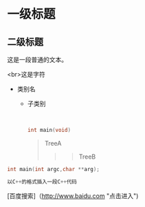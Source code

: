 # 一级标题

## 二级标题

这是一段普通的文本。<br>

\<br>这是字符<br>

* 类别名

  * 子类别

    <br>

    ```c
    int main(void)
    ```

    > TreeA
    >
    > > > TreeB<br>

```c
int main(int argc,char **arg);
```

```cpp
以C++的格式插入一段C++代码
```

[百度搜索]（http://www.baidu.com "点击进入")

